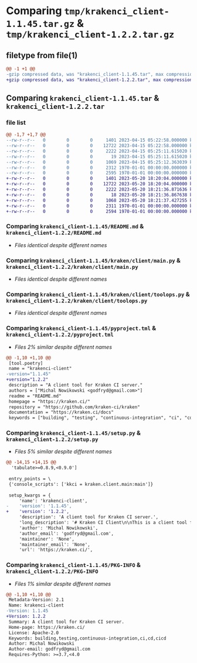 # Comparing `tmp/krakenci_client-1.1.45.tar.gz` & `tmp/krakenci_client-1.2.2.tar.gz`

## filetype from file(1)

```diff
@@ -1 +1 @@
-gzip compressed data, was "krakenci_client-1.1.45.tar", max compression
+gzip compressed data, was "krakenci_client-1.2.2.tar", max compression
```

## Comparing `krakenci_client-1.1.45.tar` & `krakenci_client-1.2.2.tar`

### file list

```diff
@@ -1,7 +1,7 @@
--rw-r--r--   0        0        0     1401 2023-04-15 05:22:58.000000 krakenci_client-1.1.45/README.md
--rw-r--r--   0        0        0    12722 2023-04-15 05:22:58.000000 krakenci_client-1.1.45/kraken/client/main.py
--rw-r--r--   0        0        0     2222 2023-04-15 05:25:11.615020 krakenci_client-1.1.45/kraken/client/toolops.py
--rw-r--r--   0        0        0       19 2023-04-15 05:25:11.615020 krakenci_client-1.1.45/kraken/client/version.py
--rw-r--r--   0        0        0     1069 2023-04-15 05:25:12.363039 krakenci_client-1.1.45/pyproject.tml
--rw-r--r--   0        0        0     2312 1970-01-01 00:00:00.000000 krakenci_client-1.1.45/setup.py
--rw-r--r--   0        0        0     2595 1970-01-01 00:00:00.000000 krakenci_client-1.1.45/PKG-INFO
+-rw-r--r--   0        0        0     1401 2023-05-20 18:20:04.000000 krakenci_client-1.2.2/README.md
+-rw-r--r--   0        0        0    12722 2023-05-20 18:20:04.000000 krakenci_client-1.2.2/kraken/client/main.py
+-rw-r--r--   0        0        0     2222 2023-05-20 18:21:36.871636 krakenci_client-1.2.2/kraken/client/toolops.py
+-rw-r--r--   0        0        0       18 2023-05-20 18:21:36.867638 krakenci_client-1.2.2/kraken/client/version.py
+-rw-r--r--   0        0        0     1068 2023-05-20 18:21:37.427255 krakenci_client-1.2.2/pyproject.tml
+-rw-r--r--   0        0        0     2311 1970-01-01 00:00:00.000000 krakenci_client-1.2.2/setup.py
+-rw-r--r--   0        0        0     2594 1970-01-01 00:00:00.000000 krakenci_client-1.2.2/PKG-INFO
```

### Comparing `krakenci_client-1.1.45/README.md` & `krakenci_client-1.2.2/README.md`

 * *Files identical despite different names*

### Comparing `krakenci_client-1.1.45/kraken/client/main.py` & `krakenci_client-1.2.2/kraken/client/main.py`

 * *Files identical despite different names*

### Comparing `krakenci_client-1.1.45/kraken/client/toolops.py` & `krakenci_client-1.2.2/kraken/client/toolops.py`

 * *Files identical despite different names*

### Comparing `krakenci_client-1.1.45/pyproject.tml` & `krakenci_client-1.2.2/pyproject.tml`

 * *Files 2% similar despite different names*

```diff
@@ -1,10 +1,10 @@
 [tool.poetry]
 name = "krakenci-client"
-version="1.1.45"
+version="1.2.2"
 description = "A client tool for Kraken CI server."
 authors = ["Michal Nowikowski <godfryd@gmail.com>"]
 readme = "README.md"
 homepage = "https://kraken.ci/"
 repository = "https://github.com/kraken-ci/kraken"
 documentation = "https://kraken.ci/docs"
 keywords = ["building", "testing", "continuous-integration", "ci", "cd", "cicd"]
```

### Comparing `krakenci_client-1.1.45/setup.py` & `krakenci_client-1.2.2/setup.py`

 * *Files 5% similar despite different names*

```diff
@@ -14,15 +14,15 @@
  'tabulate>=0.8.9,<0.9.0']
 
 entry_points = \
 {'console_scripts': ['kkci = kraken.client.main:main']}
 
 setup_kwargs = {
     'name': 'krakenci-client',
-    'version': '1.1.45',
+    'version': '1.2.2',
     'description': 'A client tool for Kraken CI server.',
     'long_description': '# Kraken CI Client\n\nThis is a client tool for accessing Kraken CI server, https://kraken.ci.\n\n\n<!-- ABOUT THE PROJECT -->\n## About Kraken CI\n\n![Kraken CI Results Page](https://kraken.ci/img/slide-branch-results.png)\n\nKraken CI is a modern, open-source, on-premise CI/CD system\nthat is highly scalable and focused on testing.\n\nMore information can be found on https://kraken.ci\n\n\n<!-- GETTING STARTED -->\n## Getting Started\n\nQuick start guide is here: https://kraken.ci/docs/quick-start\n\nFull installation manual: https://kraken.ci/docs/installation\n\nAnd here is developers guide: https://kraken.ci/docs/dev-guide\n\n\n<!-- USAGE EXAMPLES -->\n## Usage\n\nGuides can be found here: https://kraken.ci/docs/guide-intro\n\nDemo site is available here: https://lab.kraken.ci/\n\n\n<!-- ROADMAP -->\n## Roadmap\n\nSee the [open issues](https://github.com/kraken-ci/kraken/issues) for a list of proposed features (and known issues).\n\n\n<!-- CONTRIBUTING -->\n## Contributing\n\nContributions are what make the open source community such an amazing place to be learn, inspire, and create. Any contributions you make are **greatly appreciated**.\n\nDetails on https://kraken.ci/docs/contrib-kraken\n\n\n<!-- LICENSE -->\n## License\n\nDistributed under the Apache 2.0 License. See `LICENSE` for more information.\n\n\n<!-- CONTACT -->\n## Contact\n\nMichal Nowikowski - godfryd@gmail.com\n\nProject Link: [https://kraken.ci](https://kraken.ci)\n',
     'author': 'Michal Nowikowski',
     'author_email': 'godfryd@gmail.com',
     'maintainer': 'None',
     'maintainer_email': 'None',
     'url': 'https://kraken.ci/',
```

### Comparing `krakenci_client-1.1.45/PKG-INFO` & `krakenci_client-1.2.2/PKG-INFO`

 * *Files 1% similar despite different names*

```diff
@@ -1,10 +1,10 @@
 Metadata-Version: 2.1
 Name: krakenci-client
-Version: 1.1.45
+Version: 1.2.2
 Summary: A client tool for Kraken CI server.
 Home-page: https://kraken.ci/
 License: Apache-2.0
 Keywords: building,testing,continuous-integration,ci,cd,cicd
 Author: Michal Nowikowski
 Author-email: godfryd@gmail.com
 Requires-Python: >=3.7,<4.0
```

